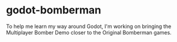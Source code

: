 # godot-bomberman
To help me learn my way around Godot, I'm working on bringing the Multiplayer Bomber Demo closer to the Original Bomberman games.
